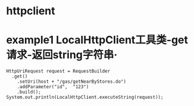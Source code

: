 # httpclient

# example1 LocalHttpClient工具类-get请求-返回string字符串·
```
HttpUriRequest request = RequestBuilder
  .get()
	.setUri(host + "/gas/getNearByStores.do")
	.addParameter("id",  "123")
	.build();
System.out.println(LocalHttpClient.executeString(request));
```
